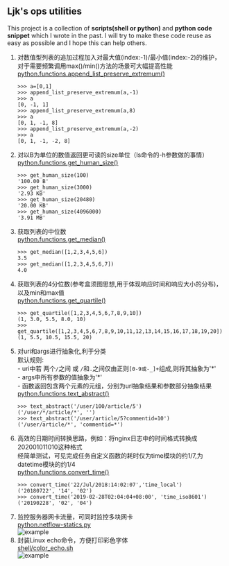## Ljk's ops utilities

This project is a collection of **scripts(shell or python)** and **python code snippet** which I wrote in the past. I will try to make these code reuse as easy as possible and I hope this can help others.


1. 对数值型列表的追加过程加入对最大值(index:-1)/最小值(index:-2)的维护， 对于需要频繁调用max()/min()方法的场景可大幅提高性能  
    [python.functions.append_list_preserve_extremum()](https://github.com/jkklee/Ljk-ops-utilities/blob/master/python/functions.py#L23)
    ```
    >>> a=[0,1]
	>>> append_list_preserve_extremum(a,-1)
	>>> a
	[0, -1, 1]
	>>> append_list_preserve_extremum(a,8)
	>>> a
	[0, 1, -1, 8]
	>>> append_list_preserve_extremum(a,-2)
	>>> a
	[0, 1, -1, -2, 8]
    ```
2. 对以B为单位的数值返回更可读的size单位（ls命令的-h参数做的事情）  
    [python.functions.get_human_size()](https://github.com/jkklee/Ljk-ops-utilities/blob/master/python/functions.py#L43)
    ```
    >>> get_human_size(100)
	'100.00 B'
	>>> get_human_size(3000)
	'2.93 KB'
	>>> get_human_size(20480)
	'20.00 KB'
	>>> get_human_size(4096000)
	'3.91 MB'
    ```
3. 获取列表的中位数  
    [python.functions.get_median()](https://github.com/jkklee/Ljk-ops-utilities/blob/master/python/functions.py#L1)
    ```
    >>> get_median([1,2,3,4,5,6])
	3.5
	>>> get_median([1,2,3,4,5,6,7])
	4.0
    ```
4. 获取列表的4分位数(参考盒须图思想,用于体现响应时间和响应大小的分布)，以及min和max值  
    [python.functions.get_quartile()](https://github.com/jkklee/Ljk-ops-utilities/blob/master/python/functions.py#L7)
    ```
    >>> get_quartile([1,2,3,4,5,6,7,8,9,10])
	(1, 3.0, 5.5, 8.0, 10)
	>>> get_quartile([1,2,3,4,5,6,7,8,9,10,11,12,13,14,15,16,17,18,19,20])
	(1, 5.5, 10.5, 15.5, 20)
    ```
5. 对uri和args进行抽象化,利于分类  
        默认规则:  
        - uri中若 两个`/`之间 或 `/`和`.`之间仅由正则`[0-9或-_]+`组成,则将其抽象为'\*'  
        - args中所有参数的值抽象为'\*'  
        - 函数返回包含两个元素的元组，分别为url抽象结果和参数部分抽象结果  
    [python.functions.text_abstract()](https://github.com/jkklee/Ljk-ops-utilities/blob/master/python/functions.py#L58)
    ```
    >>> text_abstract('/user/100/article/5')
	('/user/*/article/*', '')
	>>> text_abstract('/user/article/5?commentid=10')
	('/user/article/*', 'commentid=*')
    ```
6. 高效的日期时间转换思路，例如：将nginx日志中的时间格式转换成202001011010这种格式  
    经简单测试，可见完成任务自定义函数的耗时仅为time模块的约1/7,为datetime模块的约1/4  
    [python.functions.convert_time()](https://github.com/jkklee/Ljk-ops-utilities/blob/master/python/functions.py#L89)  
    ```
    >>> convert_time('22/Jul/2018:14:02:07','time_local')
    ('20180722', '14', '02')
    >>> convert_time('2019-02-28T02:04:04+08:00', 'time_iso8601')
    ('20190228', '02', '04')
    ```
 7. 监控服务器网卡流量，可同时监控多块网卡  
     [python.netflow-statics.py](https://github.com/jkklee/Ljk-ops-utilities/blob/master/python/netflow-statics.py)   
     ![example](https://s2.51cto.com/wyfs02/M02/81/FC/wKioL1dGu5HDfYfbAABaNXTdogo428.png)  
 8. 封装Linux echo命令，方便打印彩色字体   
     [shell/color_echo.sh](https://github.com/jkklee/Ljk-ops-utilities/blob/master/shell/color_echo.sh)  
     ![example](https://img-blog.csdnimg.cn/20200705092753329.png)   

 
